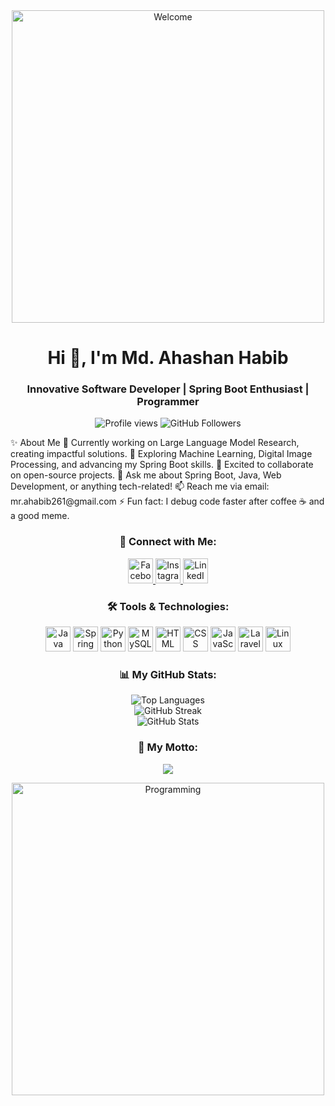 <div align="center"> <img src="https://media.giphy.com/media/LmNwrBhejkK9EFP504/giphy.gif" alt="Welcome" width="500"/> </div> <h1 align="center">Hi 👋, I'm Md. Ahashan Habib</h1> <h3 align="center">Innovative Software Developer | Spring Boot Enthusiast | Programmer</h3> <p align="center"> <img src="https://komarev.com/ghpvc/?username=mr-ahabib&label=Profile%20views&color=0e75b6&style=flat" alt="Profile views" /> <img src="https://img.shields.io/github/followers/mr-ahabib?label=Followers&style=social" alt="GitHub Followers"> </p>
✨ About Me
🔭 Currently working on Large Language Model Research, creating impactful solutions.
🌱 Exploring Machine Learning, Digital Image Processing, and advancing my Spring Boot skills.
👯 Excited to collaborate on open-source projects.
💬 Ask me about Spring Boot, Java, Web Development, or anything tech-related!
📫 Reach me via email: mr.ahabib261@gmail.com
⚡ Fun fact: I debug code faster after coffee ☕ and a good meme.
<h3 align="center">🚀 Connect with Me:</h3> <p align="center"> <a href="https://fb.com/mr.ahashan" target="_blank"> <img src="https://img.icons8.com/fluency/48/000000/facebook-new.png" alt="Facebook" width="40" height="40"/> </a> <a href="https://instagram.com/_habib_ahashan" target="_blank"> <img src="https://img.icons8.com/fluency/48/000000/instagram-new.png" alt="Instagram" width="40" height="40"/> </a> <a href="https://www.linkedin.com/in/md-ahashan-habib/" target="_blank"> <img src="https://img.icons8.com/fluency/48/000000/linkedin-circled.png" alt="LinkedIn" width="40" height="40"/> </a> </p>
<h3 align="center">🛠️ Tools & Technologies:</h3> <div align="center"> <img src="https://img.icons8.com/color/48/000000/java-coffee-cup-logo.png" alt="Java" width="40" height="40"/> <img src="https://img.icons8.com/color/48/000000/spring-logo.png" alt="Spring Boot" width="40" height="40"/> <img src="https://img.icons8.com/color/48/000000/python.png" alt="Python" width="40" height="40"/> <img src="https://img.icons8.com/color/48/000000/mysql-logo.png" alt="MySQL" width="40" height="40"/> <img src="https://img.icons8.com/color/48/000000/html-5.png" alt="HTML" width="40" height="40"/> <img src="https://img.icons8.com/color/48/000000/css3.png" alt="CSS" width="40" height="40"/> <img src="https://img.icons8.com/color/48/000000/javascript.png" alt="JavaScript" width="40" height="40"/> <img src="https://img.icons8.com/color/48/000000/laravel.png" alt="Laravel" width="40" height="40"/> <img src="https://img.icons8.com/color/48/000000/linux.png" alt="Linux" width="40" height="40"/> </div>
<h3 align="center">📊 My GitHub Stats:</h3> <div align="center"> <img src="https://github-readme-stats.vercel.app/api/top-langs?username=mr-ahabib&show_icons=true&locale=en&layout=compact&theme=radical" alt="Top Languages" /> <br/> <img src="https://github-readme-streak-stats.herokuapp.com/?user=mr-ahabib&theme=radical" alt="GitHub Streak" /> <br/> <img src="https://github-readme-stats.vercel.app/api?username=mr-ahabib&show_icons=true&locale=en&theme=radical" alt="GitHub Stats" /> </div>
<h3 align="center">🌟 My Motto:</h3> <p align="center"> <img src="https://readme-typing-svg.herokuapp.com?font=Fira+Code&size=24&pause=1000&color=36BCF7&center=true&vCenter=true&width=800&lines=Code+like+a+poet.;Debug+like+a+detective.;Learn+like+a+sponge."> </p>
<div align="center"> <img src="https://media.giphy.com/media/qgQUggAC3Pfv687qPC/giphy.gif" alt="Programming" width="500"/> </div>
